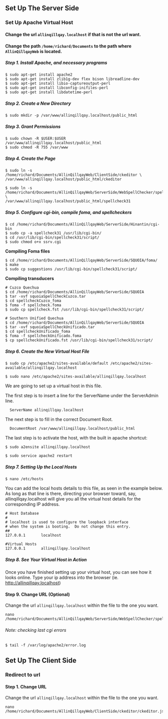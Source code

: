 ## Set Up The Server Side
### Set Up Apache Virtual Host

#### Change the url `allinqillqay.localhost` if that is not the url want.
#### Change the path `/home/richard/Documents` to the path where `AllinQillqayWeb` is located.

##### Step 1. Install Apache, and necessary programs

```
$ sudo apt-get install apache2
$ sudo apt-get install zlib1g-dev flex bison libreadline-dev
$ sudo apt-get install libio-captureoutput-perl
$ sudo apt-get install libconfig-inifiles-perl
$ sudo apt-get install libdatetime-perl
```

##### Step 2. Create a New Directory

```
$ sudo mkdir -p /var/www/allinqillqay.localhost/public_html
```

##### Step 3. Grant Permissions

```
$ sudo chown -R $USER:$USER /var/www/allinqillqay.localhost/public_html
$ sudo chmod -R 755 /var/www
```
##### Step 4. Create the Page

```
$ sudo ln -s /home/richard/Documents/AllinQillqayWeb/ClientSide/ckeditor \
/var/www/allinqillqay.localhost/public_html/ckeditor

$ sudo ln -s /home/richard/Documents/AllinQillqayWeb/ServerSide/WebSpellChecker/spellcheck31 \
/var/www/allinqillqay.localhost/public_html/spellcheck31
```

##### Step 5. Configure cgi-bin, compile foma, and spellcheckers

```
$ cd /home/richard/Documents/AllinQillqayWeb/ServerSide/Hinantin/cgi-bin 
$ sudo cp -a spellcheck31 /usr/lib/cgi-bin/
$ cd /usr/lib/cgi-bin/spellcheck31/script/
$ sudo chmod o+x ssrv.cgi
```

**Compiling Foma files**

```
$ cd /home/richard/Documents/AllinQillqayWeb/ServerSide/SQUOIA/foma/
$ make
$ sudo cp suggestions /usr/lib/cgi-bin/spellcheck31/script/
```

**Compiling transducers**

```
# Cuzco Quechua
$ cd /home/richard/Documents/AllinQillqayWeb/ServerSide/SQUOIA
$ tar -xvf squoiaSpellCheckCuzco.tar
$ cd spellcheckCuzco_foma
$ foma -f spellcheck.foma
$ sudo cp spellcheck.fst /usr/lib/cgi-bin/spellcheck31/script/

# Southern Unified Quechua
$ cd /home/richard/Documents/AllinQillqayWeb/ServerSide/SQUOIA
$ tar -xvf squoiaSpellCheckUnificado.tar
$ cd spellcheckUnificado_foma
$ foma -f spellcheckUnificado.foma
$ cp spellcheckUnificado.fst /usr/lib/cgi-bin/spellcheck31/script/
```

##### Step 6. Create the New Virtual Host File

```
$ sudo cp /etc/apache2/sites-available/default /etc/apache2/sites-available/allinqillqay.localhost

$ sudo nano /etc/apache2/sites-available/allinqillqay.localhost
```

We are going to set up a virtual host in this file.

The first step is to insert a line for the ServerName under the ServerAdmin line.

```
  ServerName allinqillqay.localhost 
```

The next step is to fill in the correct Document Root. 

```
  DocumentRoot /var/www/allinqillqay.localhost/public_html 
```

The last step is to activate the host, with the built in apache shortcut:

```
$ sudo a2ensite allinqillqay.localhost

$ sudo service apache2 restart
```

##### Step 7. Setting Up the Local Hosts

```
$ nano /etc/hosts 
```

You can add the local hosts details to this file, as seen in the example below. As long as that line is there, directing your browser toward, say, allinqillqay.localhost will give you all the virtual host details for the corresponding IP address.

```
# Host Database
#
# localhost is used to configure the loopback interface
# when the system is booting.  Do not change this entry.
##
127.0.0.1       localhost

#Virtual Hosts 
127.0.0.1       allinqillqay.localhost

```

##### Step 8. See Your Virtual Host in Action
Once you have finished setting up your virtual host, you can see how it looks online. Type your ip address into the browser (ie. http://allinqillqay.localhost)

#### Step 9. Change URL (Optional)

Change the url `allinqillqay.localhost` within the file to the one you want.

```
nano /home/richard/Documents/AllinQillqayWeb/ServerSide/WebSpellChecker/spellcheck31/lf/scayt3/ckscayt/ckscayt.js
```

###### Note: checking last cgi errors

```
$ tail -f /var/log/apache2/error.log

```


## Set Up The Client Side
### Redirect to url

#### Step 1. Change URL

Change the url `allinqillqay.localhost` within the file to the one you want.

```
nano /home/richard/Documents/AllinQillqayWeb/ClientSide/ckeditor/ckeditor.js
```


